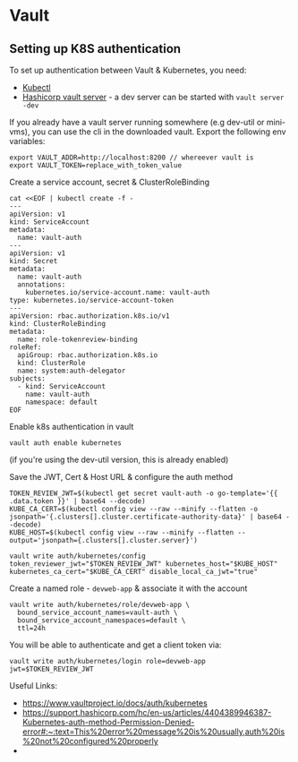 # Vault

## Setting up K8S authentication

To set up authentication between Vault & Kubernetes, you need:
    
- [Kubectl](https://docs.docker.com/desktop/kubernetes/#enable-kubernetes)
- [Hashicorp vault server](https://www.vaultproject.io/downloads) - a dev server can be started with `vault server -dev`

If you already have a vault server running somewhere (e.g dev-util or mini-vms), you can use the cli in the downloaded vault.
Export the following env variables:

```shell
export VAULT_ADDR=http://localhost:8200 // whereever vault is
export VAULT_TOKEN=replace_with_token_value
```

Create a service account, secret & ClusterRoleBinding

```shell
cat <<EOF | kubectl create -f -
---
apiVersion: v1
kind: ServiceAccount
metadata:
  name: vault-auth
---
apiVersion: v1
kind: Secret
metadata:
  name: vault-auth
  annotations:
    kubernetes.io/service-account.name: vault-auth
type: kubernetes.io/service-account-token
---
apiVersion: rbac.authorization.k8s.io/v1
kind: ClusterRoleBinding
metadata:
  name: role-tokenreview-binding
roleRef:
  apiGroup: rbac.authorization.k8s.io
  kind: ClusterRole
  name: system:auth-delegator
subjects:
  - kind: ServiceAccount
    name: vault-auth
    namespace: default
EOF
```

Enable k8s authentication in vault
```shell
vault auth enable kubernetes
```
(if you're using the dev-util version, this is already enabled)

Save the JWT, Cert & Host URL & configure the auth method
```shell
TOKEN_REVIEW_JWT=$(kubectl get secret vault-auth -o go-template='{{ .data.token }}' | base64 --decode)
KUBE_CA_CERT=$(kubectl config view --raw --minify --flatten -o jsonpath='{.clusters[].cluster.certificate-authority-data}' | base64 --decode)
KUBE_HOST=$(kubectl config view --raw --minify --flatten --output='jsonpath={.clusters[].cluster.server}')

vault write auth/kubernetes/config token_reviewer_jwt="$TOKEN_REVIEW_JWT" kubernetes_host="$KUBE_HOST" kubernetes_ca_cert="$KUBE_CA_CERT" disable_local_ca_jwt="true"
```

Create a named role - `devweb-app` & associate it with the account

```shell
vault write auth/kubernetes/role/devweb-app \
  bound_service_account_names=vault-auth \
  bound_service_account_namespaces=default \
  ttl=24h
```

You will be able to authenticate and get a client token via:
```shell
vault write auth/kubernetes/login role=devweb-app jwt=$TOKEN_REVIEW_JWT
```

Useful Links:
- https://www.vaultproject.io/docs/auth/kubernetes
- https://support.hashicorp.com/hc/en-us/articles/4404389946387-Kubernetes-auth-method-Permission-Denied-error#:~:text=This%20error%20message%20is%20usually,auth%20is%20not%20configured%20properly
- 